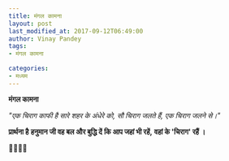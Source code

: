 ```yaml
---
title: मंगल कामना
layout: post
last_modified_at: 2017-09-12T06:49:00
author: Vinay Pandey
tags:
- मंगल कामना

categories:
- मध्यम
---
```

**मंगल कामना**

*"एक चिराग काफी है सारे शहर के अंधेरे को,*
*सौ चिराग जलते हैं, एक चिराग जलने से।"*

**प्रार्थना है**
**हनुमान जी वह बल और बुद्धि दें**
**कि आप जहां भी रहें,**
**वहां के 'चिराग' रहैं ।**

🙏🌷🌷🙏


